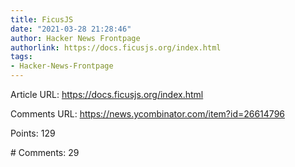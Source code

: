 ```yaml
---
title: FicusJS
date: "2021-03-28 21:28:46"
author: Hacker News Frontpage
authorlink: https://docs.ficusjs.org/index.html
tags:
- Hacker-News-Frontpage
---
```


<p>Article URL: <a href="https://docs.ficusjs.org/index.html">https://docs.ficusjs.org/index.html</a></p>
<p>Comments URL: <a href="https://news.ycombinator.com/item?id=26614796">https://news.ycombinator.com/item?id=26614796</a></p>
<p>Points: 129</p>
<p># Comments: 29</p>
